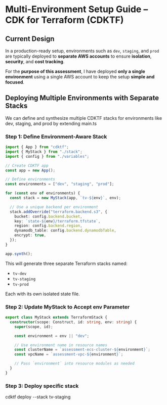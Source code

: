 # Multi-Environment Setup Guide – CDK for Terraform (CDKTF)

## Current Design

In a production-ready setup, environments such as `dev`, `staging`, and `prod` are typically deployed to **separate AWS accounts** to ensure **isolation**, **security**, and **cost tracking**.

For the **purpose of this assessment**, I have deployed **only a single environment** using a single AWS account to keep the setup **simple and focused**.


## Deploying Multiple Environments with Separate Stacks

We can define and synthesize multiple CDKTF stacks for environments like dev, staging, and prod by extending main.ts

### Step 1: Define Environment-Aware Stack

```ts
import { App } from "cdktf";
import { MyStack } from "./stack";
import { config } from "./variables";

// Create CDKTF app
const app = new App();

// Define environments
const environments = ["dev", "staging", "prod"];

for (const env of environments) {
  const stack = new MyStack(app, `tv-${env}`, env);

  // Use a unique backend per environment
  stack.addOverride("terraform.backend.s3", {
    bucket: config.backend.bucket,
    key: `state-${env}/terraform.tfstate`,
    region: config.backend.region,
    dynamodb_table: config.backend.dynamodbTable,
    encrypt: true,
  });
}

app.synth();
```

This will generate three separate Terraform stacks named:

- `tv-dev`
- `tv-staging`
- `tv-prod`

Each with its own isolated state file.



### Step 2: Update MyStack to Accept env Parameter

```ts
export class MyStack extends TerraformStack {
  constructor(scope: Construct, id: string, env: string) {
    super(scope, id);

    const environment = env || "dev";

    // Use environment name in resource names
    const clusterName = `assessment-ecs-cluster-${environment}`;
    const vpcName = `assessment-vpc-${environment}`;

    // Pass `environment` into resource modules as needed
  }
}
```

### Step 3: Deploy specific stack

cdktf deploy --stack tv-staging
```